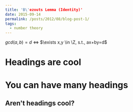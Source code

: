 ```yaml
---
title: 'B\'ezouts Lemma (Identity)'
date: 2015-09-14
permalink: /posts/2012/08/blog-post-1/
tags:
  - number theory
---
```


$gcd(a,b)=d$ $\Leftrightarrow$ $\exists x,y \in \Z, s.t., ax+by=d$

Headings are cool
======

You can have many headings
======

Aren't headings cool?
------
